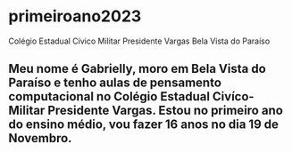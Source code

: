 # primeiroano2023
Colégio Estadual Cívico Militar Presidente Vargas Bela Vista do Paraíso

## Meu nome é Gabrielly, moro em Bela Vista do Paraíso e tenho aulas de pensamento computacional no Colégio Estadual Civíco-Militar Presidente Vargas. Estou no primeiro ano do ensino médio, vou fazer 16 anos no dia 19 de Novembro.

